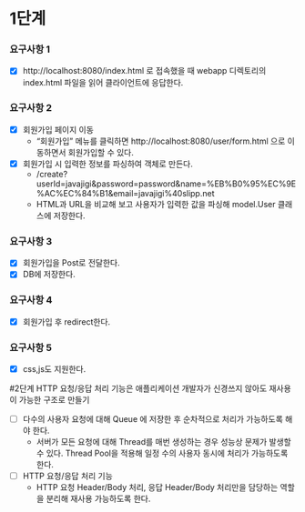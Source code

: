 # 1단계
### 요구사항 1
-[x] http://localhost:8080/index.html 로 접속했을 때 webapp 디렉토리의 index.html 파일을 읽어 클라이언트에 응답한다.

### 요구사항 2
-[x] 회원가입 페이지 이동
  - “회원가입” 메뉴를 클릭하면 http://localhost:8080/user/form.html 으로 이동하면서 회원가입할 수 있다.
-[x] 회원가입 시 입력한 정보를 파싱하여 객체로 만든다.
  - /create?userId=javajigi&password=password&name=%EB%B0%95%EC%9E%AC%EC%84%B1&email=javajigi%40slipp.net 
  - HTML과 URL을 비교해 보고 사용자가 입력한 값을 파싱해 model.User 클래스에 저장한다.
  
### 요구사항 3
-[x] 회원가입을 Post로 전달한다.
-[x] DB에 저장한다.

### 요구사항 4
-[x] 회원가입 후 redirect한다.

### 요구사항 5
-[x] css,js도 지원한다. 


#2단계
 HTTP 요청/응답 처리 기능은 애플리케이션 개발자가 신경쓰지 않아도 재사용이 가능한 구조로 만들기
-[ ] 다수의 사용자 요청에 대해 Queue 에 저장한 후 순차적으로 처리가 가능하도록 해야 한다.
  - 서버가 모든 요청에 대해 Thread를 매번 생성하는 경우 성능상 문제가 발생할 수 있다. Thread Pool을 적용해 일정 수의 사용자 동시에 처리가 가능하도록 한다.
-[ ] HTTP 요청/응답 처리 기능
  - HTTP 요청 Header/Body 처리, 응답 Header/Body 처리만을 담당하는 역할을 분리해 재사용 가능하도록 한다.